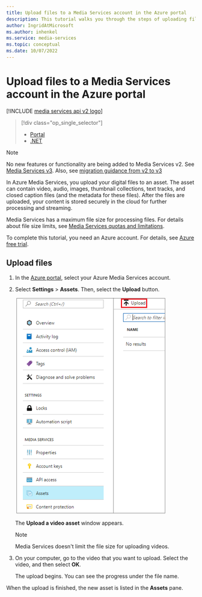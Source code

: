 ```yaml
---
title: Upload files to a Media Services account in the Azure portal
description: This tutorial walks you through the steps of uploading files to a Media Services account in the Azure portal.
author: IngridAtMicrosoft
ms.author: inhenkel
ms.service: media-services
ms.topic: conceptual
ms.date: 10/07/2022
---
```


<!-- ms.assetid: 3ad3dcea-95be-4711-9aae-a455a32434f6 -->

# Upload files to a Media Services account in the Azure portal

[!INCLUDE [media services api v2 logo](./includes/v2-hr.md)]

> [!div class="op_single_selector"]
> * [Portal](media-services-portal-upload-files.md)
> * [.NET](media-services-dotnet-upload-files.md)
>

> [!NOTE]
> No new features or functionality are being added to Media Services v2. See [Media Services v3](../latest/index.yml). Also, see [migration guidance from v2 to v3](../latest/migrate-v-2-v-3-migration-introduction.md)

In Azure Media Services, you upload your digital files to an asset. The asset can contain video, audio, images, thumbnail collections, text tracks, and closed caption files (and the metadata for these files). After the files are uploaded, your content is stored securely in the cloud for further processing and streaming.

Media Services has a maximum file size for processing files. For details about file size limits, see [Media Services quotas and limitations](media-services-quotas-and-limitations.md).

To complete this tutorial, you need an Azure account. For details, see [Azure free trial](https://azure.microsoft.com/pricing/free-trial/).

## Upload files

1. In the [Azure portal](https://portal.azure.com/), select your Azure Media Services account.
2. Select **Settings** > **Assets**. Then, select the **Upload** button.

    ![Upload files](./media/media-services-portal-vod-get-started/media-services-upload.png)

    The **Upload a video asset** window appears.

   > [!NOTE]
   > Media Services doesn't limit the file size for uploading videos.

3. On your computer, go to the video that you want to upload. Select the video, and then select **OK**.

    The upload begins. You can see the progress under the file name.

When the upload is finished, the new asset is listed in the **Assets** pane.
